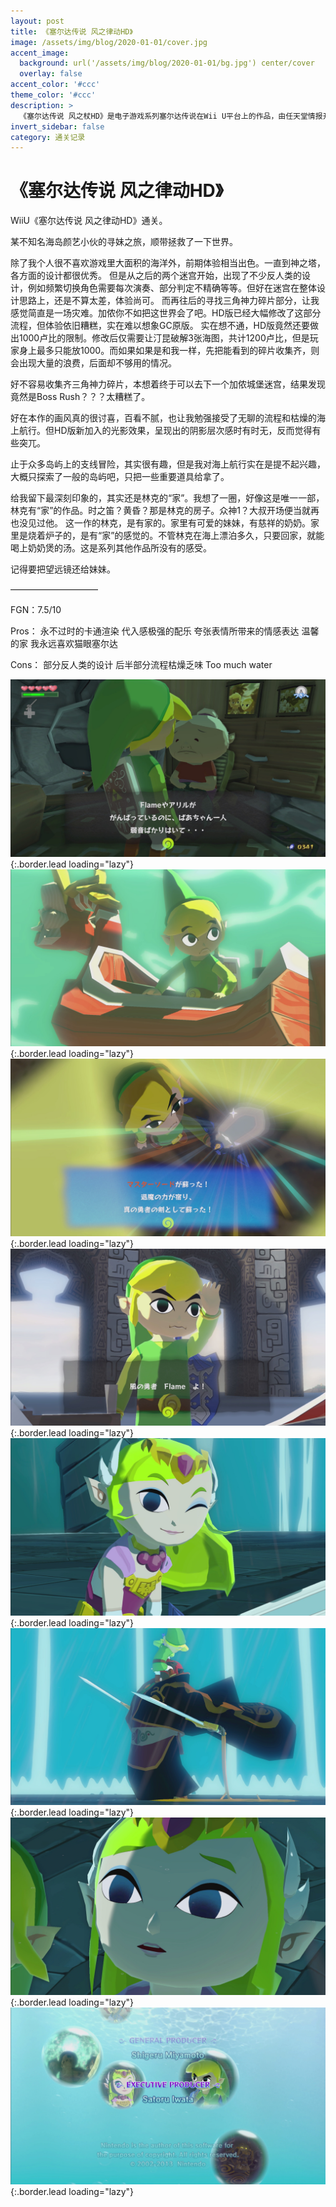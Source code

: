 ```yaml
---
layout: post
title: 《塞尔达传说 风之律动HD》
image: /assets/img/blog/2020-01-01/cover.jpg
accent_image: 
  background: url('/assets/img/blog/2020-01-01/bg.jpg') center/cover
  overlay: false
accent_color: '#ccc'
theme_color: '#ccc'
description: >
  《塞尔达传说 风之杖HD》是电子游戏系列塞尔达传说在Wii U平台上的作品，由任天堂情报开发本部开发。本作是2003年在任天堂GameCube平台游戏《塞尔达传说 风之杖》的重制版本。 《风之杖HD》将原作的画面分辨率提升至1080p，并使用新的光影运算引擎，此外也新增和更动了部分游戏方式。
invert_sidebar: false
category: 通关记录
---
```


# 《塞尔达传说 风之律动HD》

WiiU《塞尔达传说 风之律动HD》通关。

某不知名海岛颜艺小伙的寻妹之旅，顺带拯救了一下世界。

除了我个人很不喜欢游戏里大面积的海洋外，前期体验相当出色。一直到神之塔，各方面的设计都很优秀。
但是从之后的两个迷宫开始，出现了不少反人类的设计，例如频繁切换角色需要每次演奏、部分判定不精确等等。但好在迷宫在整体设计思路上，还是不算太差，体验尚可。
而再往后的寻找三角神力碎片部分，让我感觉简直是一场灾难。加侬你不如把这世界会了吧。HD版已经大幅修改了这部分流程，但体验依旧糟糕，实在难以想象GC原版。
实在想不通，HD版竟然还要做出1000卢比的限制。修改后仅需要让汀昆破解3张海图，共计1200卢比，但是玩家身上最多只能放1000。而如果如果是和我一样，先把能看到的碎片收集齐，则会出现大量的浪费，后面却不够用的情况。

好不容易收集齐三角神力碎片，本想着终于可以去下一个加侬城堡迷宫，结果发现竟然是Boss Rush？？？太糟糕了。

好在本作的画风真的很讨喜，百看不腻，也让我勉强接受了无聊的流程和枯燥的海上航行。但HD版新加入的光影效果，呈现出的阴影层次感时有时无，反而觉得有些突兀。

止于众多岛屿上的支线冒险，其实很有趣，但是我对海上航行实在是提不起兴趣，大概只探索了一般的岛屿吧，只把一些重要道具给拿了。

给我留下最深刻印象的，其实还是林克的“家”。我想了一圈，好像这是唯一一部，林克有“家”的作品。时之笛？黄昏？那是林克的房子。众神1？大叔开场便当就再也没见过他。
这一作的林克，是有家的。家里有可爱的妹妹，有慈祥的奶奶。家里是烧着炉子的，是有“家”的感觉的。不管林克在海上漂泊多久，只要回家，就能喝上奶奶煲的汤。这是系列其他作品所没有的感受。

记得要把望远镜还给妹妹。

——————————

FGN：7.5/10

Pros：
永不过时的卡通渲染
代入感极强的配乐
夸张表情所带来的情感表达
温馨的家
我永远喜欢猫眼塞尔达

Cons：
部分反人类的设计
后半部分流程枯燥乏味
Too much water

![](/assets/img/blog/2020-01-01/1.jpg){:.border.lead loading="lazy"}
![](/assets/img/blog/2020-01-01/2.jpg){:.border.lead loading="lazy"}
![](/assets/img/blog/2020-01-01/3.jpg){:.border.lead loading="lazy"}
![](/assets/img/blog/2020-01-01/4.jpg){:.border.lead loading="lazy"}
![](/assets/img/blog/2020-01-01/5.jpg){:.border.lead loading="lazy"}
![](/assets/img/blog/2020-01-01/6.jpg){:.border.lead loading="lazy"}
![](/assets/img/blog/2020-01-01/7.jpg){:.border.lead loading="lazy"}
![](/assets/img/blog/2020-01-01/8.jpg){:.border.lead loading="lazy"}

